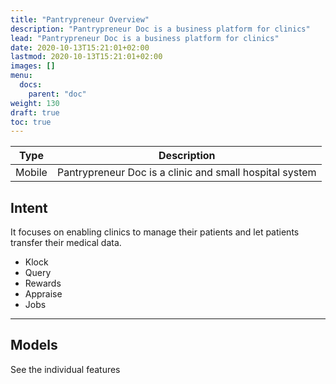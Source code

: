 ```yaml
---
title: "Pantrypreneur Overview"
description: "Pantrypreneur Doc is a business platform for clinics"
lead: "Pantrypreneur Doc is a business platform for clinics"
date: 2020-10-13T15:21:01+02:00
lastmod: 2020-10-13T15:21:01+02:00
images: []
menu:
  docs:
    parent: "doc"
weight: 130
draft: true
toc: true
---
```



Type | Description 
--- | ---
Mobile  | Pantrypreneur Doc is a clinic and small hospital system


## Intent

It focuses on enabling clinics to manage their patients and let patients transfer their medical data. 

- Klock
- Query 
- Rewards
- Appraise
- Jobs
<!-- - Sched -->


---

## Models

See the individual features

<!-- ## Changelog

- 2022-08: Abandoned Pantry Health Mobile in favor of bloating Pantry Hub Mobile  -->



<!-- ## Tested Browsers:

Desktop | Android 
--- | ---
Chrome | Chrome
Firefox | Firefox
Vivaldi | Samsung Internet 
Opera |
Brave | 

 -->